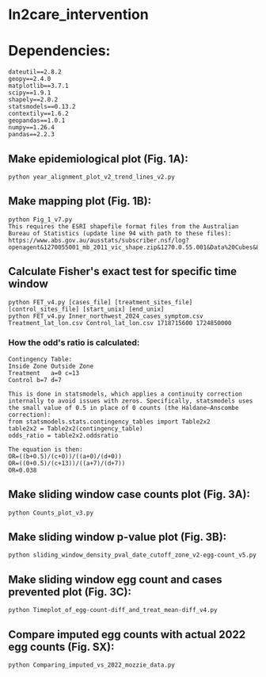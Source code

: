 # In2care_intervention

# Dependencies:
```
dateutil==2.8.2
geopy==2.4.0
matplotlib==3.7.1
scipy==1.9.1
shapely==2.0.2
statsmodels==0.13.2
contextily==1.6.2
geopandas==1.0.1
numpy==1.26.4
pandas==2.2.3
```

## Make epidemiological plot (Fig. 1A):
```
python year_alignment_plot_v2_trend_lines_v2.py
```

## Make mapping plot (Fig. 1B):
```
python Fig_1_v7.py
This requires the ESRI shapefile format files from the Australian Bureau of Statistics (update line 94 with path to these files):
https://www.abs.gov.au/ausstats/subscriber.nsf/log?openagent&1270055001_mb_2011_vic_shape.zip&1270.0.55.001&Data%20Cubes&85F5B2ED8E3DC957CA257801000CA953&0&July%202011&23.12.2010&Latest

```

## Calculate Fisher's exact test for specific time window
```
python FET_v4.py [cases_file] [treatment_sites_file] [control_sites_file] [start_unix] [end_unix]
python FET_v4.py Inner_northwest_2024_cases_symptom.csv Treatment_lat_lon.csv Control_lat_lon.csv 1718715600 1724850000

```

### How the odd's ratio is calculated:
```
Contingency Table:
Inside Zone	Outside Zone
Treatment	a=0	c=13
Control	b=7 d=7

This is done in statsmodels, which applies a continuity correction internally to avoid issues with zeros. Specifically, statsmodels uses the small value of 0.5 in place of 0 counts (the Haldane–Anscombe correction):
from statsmodels.stats.contingency_tables import Table2x2
table2x2 = Table2x2(contingency_table)
odds_ratio = table2x2.oddsratio

The equation is then:
OR=((b+0.5)/(c+0))/((a+0)/(d+0))
OR=((0+0.5)/(c+13))/((a+7)/(d+7))
OR=0.038
```

## Make sliding window case counts plot (Fig. 3A):
```
python Counts_plot_v3.py
```

## Make sliding window p-value plot (Fig. 3B):
```
python sliding_window_density_pval_date_cutoff_zone_v2-egg-count_v5.py
```

## Make sliding window egg count and cases prevented plot (Fig. 3C):
```
python Timeplot_of_egg-count-diff_and_treat_mean-diff_v4.py
```

## Compare imputed egg counts with actual 2022 egg counts (Fig. SX):
```
python Comparing_imputed_vs_2022_mozzie_data.py
```





